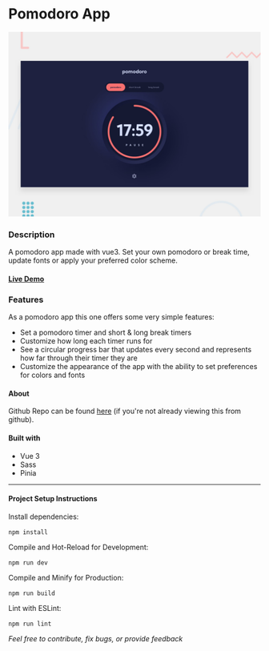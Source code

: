# Pomodoro App
![Design preview for the Pomodoro App Project](./preview.jpg)

### Description
A pomodoro app made with vue3. Set your own pomodoro or break time, update fonts or apply your preferred color scheme.

#### [Live Demo](https://pomodoro-app-towkir.vercel.app/)

### Features
As a pomodoro app this one offers some very simple features:
- Set a pomodoro timer and short & long break timers
- Customize how long each timer runs for
- See a circular progress bar that updates every second and represents how far through their timer they are
- Customize the appearance of the app with the ability to set preferences for colors and fonts

#### About
Github Repo can be found [here](https://github.com/towkir/pomodoro-app) (if you're not already viewing this from github).

#### Built with

- Vue 3
- Sass
- Pinia


---

#### Project Setup Instructions


Install dependencies:
```
npm install
```

Compile and Hot-Reload for Development:
```
npm run dev
```

Compile and Minify for Production:
```
npm run build
```

Lint with ESLint:
```
npm run lint
```
*Feel free to contribute, fix bugs, or provide feedback*
